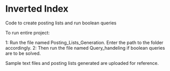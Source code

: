 # Inverted Index
 Code to create posting lists and run boolean queries

To run entire project:

1: Run the file named Posting_Lists_Generation. Enter the path to the folder accordingly.
2: Then run the file named Query_handeling if boolean queries are to be solved.

Sample text files and posting lists generated are uploaded for reference.
